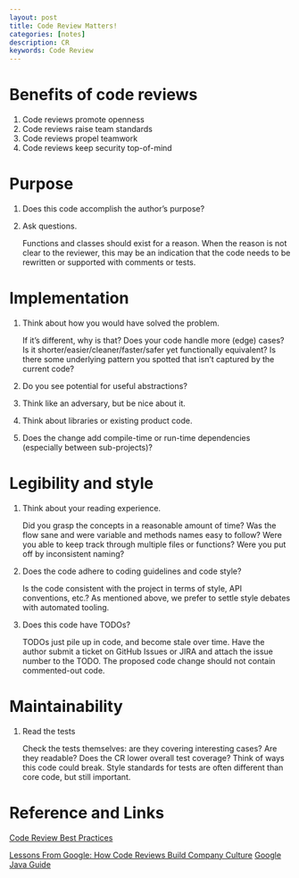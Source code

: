 ```yaml
---
layout: post
title: Code Review Matters!
categories: [notes]
description: CR 
keywords: Code Review 
---
```


# Benefits of code reviews

1. Code reviews promote openness
2. Code reviews raise team standards
3. Code reviews propel teamwork
4. Code reviews keep security top-of-mind


# Purpose
1. Does this code accomplish the author’s purpose?

2. Ask questions. 
	 
	Functions and classes should exist for a reason. When the reason is not clear to the reviewer, this may be an indication that the code needs to be rewritten or supported with comments or tests.

# Implementation

1. Think about how you would have solved the problem. 

	If it’s different, why is that? Does your code handle more (edge) cases? Is it shorter/easier/cleaner/faster/safer yet functionally equivalent? Is there some underlying pattern you spotted that isn’t captured by the current code?

2. Do you see potential for useful abstractions?

3. Think like an adversary, but be nice about it.

3. Think about libraries or existing product code.

4. Does the change add compile-time or run-time dependencies (especially between sub-projects)?

# Legibility and style

1. Think about your reading experience. 

	Did you grasp the concepts in a reasonable amount of time? Was the flow sane and were variable and methods names easy to follow? Were you able to keep track through multiple files or functions? Were you put off by inconsistent naming?

2. Does the code adhere to coding guidelines and code style? 

	Is the code consistent with the project in terms of style, API conventions, etc.? As mentioned above, we prefer to settle style debates with automated tooling.

3. Does this code have TODOs? 

	TODOs just pile up in code, and become stale over time. Have the author submit a ticket on GitHub Issues or JIRA and attach the issue number to the TODO. The proposed code change should not contain commented-out code.

# Maintainability
1. Read the tests

	Check the tests themselves: are they covering interesting cases? Are they readable? Does the CR lower overall test coverage? Think of ways this code could break. Style standards for tests are often different than core code, but still important.




# Reference and Links

[Code Review Best Practices](https://medium.com/palantir/code-review-best-practices-19e02780015f)

[Lessons From Google: How Code Reviews Build Company Culture](https://blog.fullstory.com/what-we-learned-from-google-code-reviews-arent-just-for-catching-bugs/)
[Google Java Guide](https://google.github.io/styleguide/javaguide.html)

